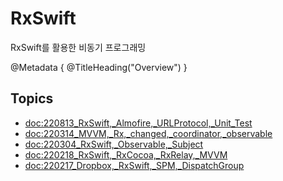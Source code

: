 # RxSwift

RxSwift를 활용한 비동기 프로그래밍

@Metadata {
   @TitleHeading("Overview")
}


## Topics
- <doc:220813_RxSwift,_Almofire,_URLProtocol,_Unit_Test>
- <doc:220314_MVVM,_Rx,_changed,_coordinator,_observable>
- <doc:220304_RxSwift,_Observable,_Subject>
- <doc:220218_RxSwift,_RxCocoa,_RxRelay,_MVVM>
- <doc:220217_Dropbox,_RxSwift,_SPM,_DispatchGroup>